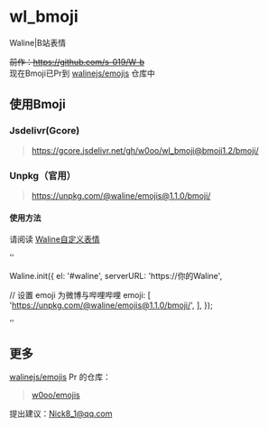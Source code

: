 # wl_bmoji
Waline|B站表情

~~前作：https://github.com/s-019/W-b~~    
现在Bmoji已Pr到 [walinejs/emojis](https://github.com/walinejs/emojis) 仓库中

## 使用Bmoji
### Jsdelivr(Gcore)
> https://gcore.jsdelivr.net/gh/w0oo/wl_bmoji@bmoji1.2/bmoji/

### Unpkg（官用）
> https://unpkg.com/@waline/emojis@1.1.0/bmoji/

#### 使用方法
请阅读 [Waline自定义表情](https://waline.js.org/guide/client/emoji.html)

‘‘

Waline.init({
  el: '#waline',
  serverURL: 'https://你的Waline',

  // 设置 emoji 为微博与哔哩哔哩
  emoji: [
    'https://unpkg.com/@waline/emojis@1.1.0/bmoji/',
  ],
});

‘‘

## 更多
[walinejs/emojis](https://github.com/walinejs/emojis) Pr 的仓库：    
> [w0oo/emojis](https://github.com/w0oo/emojis)

提出建议：Nick8_1@qq.com
